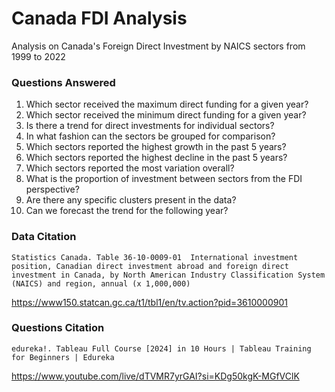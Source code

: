 # Canada FDI Analysis
Analysis on Canada's Foreign Direct Investment by NAICS sectors from 1999 to 2022

### Questions Answered
1. Which sector received the maximum direct funding for a given year?
2. Which sector received the minimum direct funding for a given year?
3. Is there a trend for direct investments for individual sectors?
4. In what fashion can the sectors be grouped for comparison?
5. Which sectors reported the highest growth in the past 5 years?
6. Which sectors reported the highest decline in the past 5 years?
7. Which sectors reported the most variation overall?
8. What is the proportion of investment between sectors from the FDI perspective?
9. Are there any specific clusters present in the data?
10. Can we forecast the trend for the following year?

### Data Citation
`Statistics Canada. Table 36-10-0009-01  International investment position, Canadian direct investment abroad and foreign direct investment in Canada, by North American Industry Classification System (NAICS) and region, annual (x 1,000,000)`

https://www150.statcan.gc.ca/t1/tbl1/en/tv.action?pid=3610000901

### Questions Citation
`edureka!. Tableau Full Course [2024] in 10 Hours | Tableau Training for Beginners | Edureka`

https://www.youtube.com/live/dTVMR7yrGAI?si=KDg50kgK-MGfVClK
